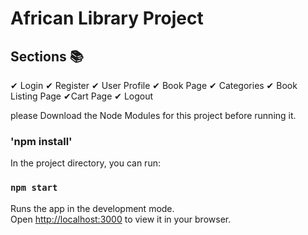 # African Library Project


## Sections 📚
✔ Login
✔ Register
✔ User Profile
✔ Book Page
✔ Categories
✔ Book Listing Page
✔Cart Page
✔ Logout

please Download the Node Modules for this project before running it.

### 'npm install'

In the project directory, you can run:

### `npm start`

Runs the app in the development mode.\
Open [http://localhost:3000](http://localhost:3000) to view it in your browser.


